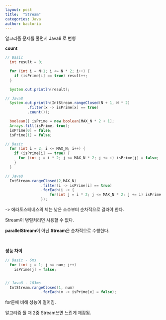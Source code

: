 ```yaml
---
layout: post
title:  "Stream"
categories: Java
author: bactoria
---
```


알고리즘 문제를 풀면서 Java8 로 변형

**count**
```java
// Basic
  int result = 0;

  for (int i = N+1; i <= N * 2; i++) {
    if (isPrime[i] == true) result++;
  }

  System.out.println(result);

// Java8
  System.out.println(IntStream.rangeClosed(N + 1, N * 2)
          .filter(x -> isPrime[x] == true)
          .count());


```

```java
  boolean[] isPrime = new boolean[MAX_N * 2 + 1];
  Arrays.fill(isPrime, true);
  isPrime[0] = false;
  isPrime[1] = false;

// Basic
  for (int i = 2; i <= MAX_N; i++) {
    if (isPrime[i] == true) {
      for (int j = i * 2; j <= MAX_N * 2; j += i) isPrime[j] = false;
    }
  }

// Java8
  IntStream.rangeClosed(2,MAX_N)
                .filter(i -> isPrime[i] == true)
                .forEach(i -> {
                    for(int j = i * 2; j <= MAX_N * 2; j += i) isPrime[j] = false;
                });
```

-> 에라토스테네스의 체는 낮은 소수부터 순차적으로 걸러야 한다.

Stream이 병렬처리면 사용할 수 없다.

**parallelStream**이 아닌 **Stream**은 순차적으로 수행한다.

&nbsp;
&nbsp;

**성능 차이**
```java
// Basic - 6ms
  for (int j = 1; j <= num; j++) 
    isPrime[j] = false;


// Java8 - 183ms
  IntStream.rangeClosed(1, num)
                .forEach(x -> isPrime[x] = false);
```

for문에 비해 성능이 떨어짐.

알고리즘 풀 때 2중 Stream쓰면 느린게 체감됨.
